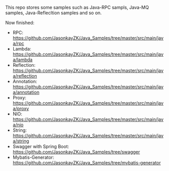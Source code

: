 This repo stores some samples such as Java-RPC sampls, Java-MQ samples, Java-Reflecltion samples and so on.

Now finished: 

-   RPC: https://github.com/JasonkayZK/Java_Samples/tree/master/src/main/java/rpc
-   Lambda: https://github.com/JasonkayZK/Java_Samples/tree/master/src/main/java/lambda
-   Reflection: https://github.com/JasonkayZK/Java_Samples/tree/master/src/main/java/reflection
-   Annotation: https://github.com/JasonkayZK/Java_Samples/tree/master/src/main/java/annotation
-   Proxy: https://github.com/JasonkayZK/Java_Samples/tree/master/src/main/java/proxy
-   NIO: https://github.com/JasonkayZK/Java_Samples/tree/master/src/main/java/nio 
-   String: https://github.com/JasonkayZK/Java_Samples/tree/master/src/main/java/string
-   Swagger with Spring Boot: https://github.com/JasonkayZK/Java_Samples/tree/swagger
-   Mybatis-Generator: https://github.com/JasonkayZK/Java_Samples/tree/mybatis-generator